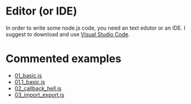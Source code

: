 # Editor (or IDE)

In order to write some node.js code, you need an text edutor or an IDE.
I suggest to download and use [Visual Studio Code](https://code.visualstudio.com/).


# Commented examples

- [01_basic.js](./01_basic.js)
- [01.1_basic.js](./01.1_basic.js)
- [02_callback_hell.js](./02_callback_hell.js)
- [03_import_export.js](./03_import_export.js)

